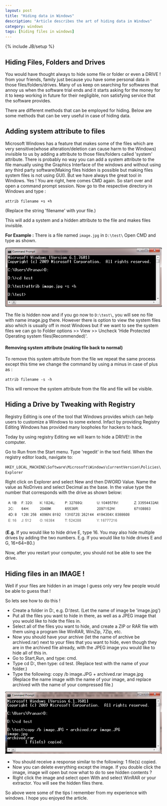 ```yaml
---
layout: post
title: "Hiding data in Windows"
description: "Article describes the art of hiding data in Windows"
category: windows
tags: [hiding files in windows]
---
```

{% include JB/setup %}


## Hiding Files, Folders and Drives

You would have thought always to hide some file or folder or even a DRIVE ! from your friends, family 
just because you have some personal data in those files/folders/drives. Many of us keep on searching for 
softwares that annoy us when the software trial ends and it starts asking for the money for it to keep 
working in future for their negligible, non satisfying service that the software provides.

There are different methods that can be employed for hiding. Below are some methods that can be very 
useful in case of hiding data.
## Adding system attribute to files

Microsoft Windows has a feature that makes some of the files which are very sensitive(whose 
alteration/deletion can cause harm to the Windows) invisible to us by adding a attribute to those files/folders
called 'system' attribute. There is probably no way you can add a system attribute to the file manually 
using the Graphics Interface of the windows and without using any third party software(Making files hidden is possible but making files system files is not using GUI). But we have always
the great tool in Windows. Yes ! You are right, here comes CMD again. So start over and open a command prompt 
session. 
Now go to the respective directory in Windows and type :

`attrib filename +s +h`
 
(Replace the string 'filename' with your file.)

This will add a system and a hidden attribute to the file and makes files invisible.

**For Example :**
There is a file named `image.jpg` in `D:\test\`
Open CMD and type as shown.

<p>
	<img src="/images/method1.jpg">
</p>

The file is hidden now and if you go now to `D:\test\`, you will see no file with name image.jpg there.
However there is option to view the system files also which is usually off in most Windows but if we want to see the system files we can go to Folder options >> View >> Uncheck 'Hide Protected Operating system files(Recommended)'.

#### Removing system attribute (making file back to normal)

To remove this system attribute from the file we repeat the same process except this time we change 
the command by using a minus in case of plus as :

`attrib filename -s -h`

This will remove the system attribute from the file and file will be visible.

## Hiding a Drive by Tweaking with Registry
Registry Editing is one of the tool that Windows provides which can help users to customize a Windows to some extend. Infact by providing Registry Editing Windows has provided many loopholes for hackers to hack.

Today by using registry Editing we will learn to hide a DRIVE! in the computer.

Go to Run from the Start menu. Type 'regedit' in the text field.
When the registry editor loads, navigate to: 

`HKEY_LOCAL_MACHINE\Software\Microsoft\Windows\CurrentVersion\Policies\Explorer`

Right click on Explorer and select New and then DWORD Value. Name the value as NoDrives and select Decimal as the base.
In the value type the number that corresponds with the drive as shown below:


<p>
	<img src="/images/table.jpg">
</p>

(**E.g.** If you would like to hide drive E, type 16. You may also hide multiple drives by adding the two numbers. E.g. If you would like to hide drives E and G, 16+64=80.)

Now, after you restart your computer, you should not be able to see the drive.

## Hiding files in an IMAGE !

Well if your files are hidden in an image I guess only very few people would be able to guess that !

So lets see how to do this !

- Create a folder in D:\, e.g. D:\test\. (Let the name of image be 'image.jpg')</li>
- Put all the files you want to hide in there, as well as a JPEG image that you would like to hide the files in.
- Select all of the files you want to hide, and create a ZIP or RAR file with them using a program like WinRAR, WinZip, 7Zip, etc.
- Now you should have your archive (let the name of archive be archived.rar) next to your files that you want to hide, even though they are in the archived file already, with the JPEG image you would like to hide all of this in.
- Go to Start,Run, and type: cmd.
- Type cd D:, then type: cd test. (Replace test with the name of your folder.)
- Type the following: copy /b image.JPG + archived.rar image.jpg (Replace the name image with the name of your image, and replace archived with the name of your compressed file.)


<p>
	<img src="/images/def.jpg">
</p>

- You should receive a response similar to the following: 1 file(s) copied.
- Now you can delete everything except the image. If you double click the image, image will open but now what to do to see hidden contents ?
- Right click the image and select open With and select WinRAR or your extractor. You will see the hidden files there. 

So above were some of the tips I remember from my experience with windows. I hope you enjoyed the article.
